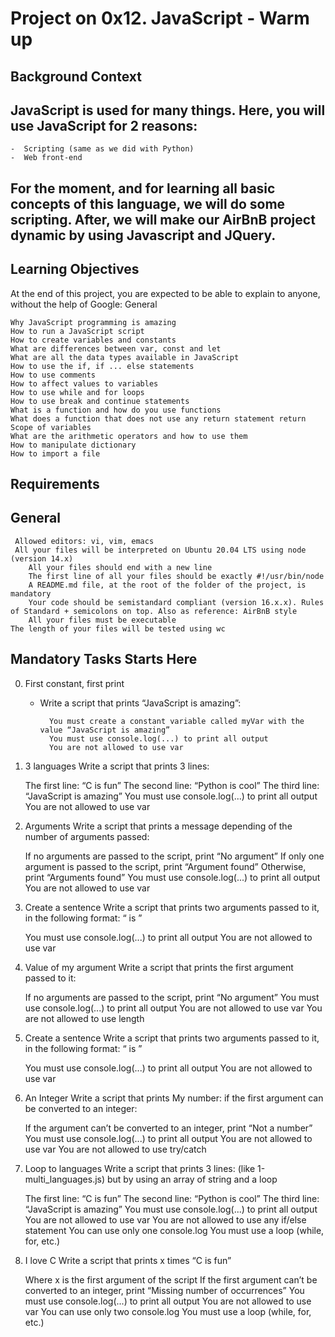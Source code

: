 # Project on 0x12. JavaScript - Warm up 

## Background Context

## JavaScript is used for many things. Here, you will use JavaScript for 2 reasons:

   	-  Scripting (same as we did with Python)
	-  Web front-end

## For the moment, and for learning all basic concepts of this language, we will do some scripting. After, we will make our AirBnB project dynamic by using Javascript and JQuery.

## Learning Objectives

At the end of this project, you are expected to be able to explain to anyone, without the help of Google:
General

    Why JavaScript programming is amazing
    How to run a JavaScript script
    How to create variables and constants
    What are differences between var, const and let
    What are all the data types available in JavaScript
    How to use the if, if ... else statements
    How to use comments
    How to affect values to variables
    How to use while and for loops
    How to use break and continue statements
    What is a function and how do you use functions
    What does a function that does not use any return statement return
    Scope of variables
    What are the arithmetic operators and how to use them
    How to manipulate dictionary
    How to import a file

## Requirements

## General

   	 Allowed editors: vi, vim, emacs
   	 All your files will be interpreted on Ubuntu 20.04 LTS using node (version 14.x)
    	All your files should end with a new line
    	The first line of all your files should be exactly #!/usr/bin/node
    	A README.md file, at the root of the folder of the project, is mandatory
    	Your code should be semistandard compliant (version 16.x.x). Rules of Standard + semicolons on top. Also as reference: AirBnB style
    	All your files must be executable
    The length of your files will be tested using wc

## Mandatory Tasks Starts Here

0. First constant, first print 
	- Write a script that prints “JavaScript is amazing”:

    		You must create a constant variable called myVar with the value “JavaScript is amazing”
    		You must use console.log(...) to print all output
    		You are not allowed to use var

1. 3 languages
	Write a script that prints 3 lines:

    The first line: “C is fun”
    The second line: “Python is cool”
    The third line: “JavaScript is amazing”
    You must use console.log(...) to print all output
    You are not allowed to use var


2. Arguments 
	Write a script that prints a message depending of the number of arguments passed:

    If no arguments are passed to the script, print “No argument”
    If only one argument is passed to the script, print “Argument found”
    Otherwise, print “Arguments found”
    You must use console.log(...) to print all output
    You are not allowed to use var


4. Create a sentence 
	Write a script that prints two arguments passed to it, in the following format: “ is ”

    You must use console.log(...) to print all output
    You are not allowed to use var

3. Value of my argument
	Write a script that prints the first argument passed to it:

    If no arguments are passed to the script, print “No argument”
    You must use console.log(...) to print all output
    You are not allowed to use var
    You are not allowed to use length

4. Create a sentence 
	Write a script that prints two arguments passed to it, in the following format: “ is ”

    You must use console.log(...) to print all output
    You are not allowed to use var


5. An Integer
	Write a script that prints My number: <first argument converted in integer> if the first argument can be converted to an integer:

    If the argument can’t be converted to an integer, print “Not a number”
    You must use console.log(...) to print all output
    You are not allowed to use var
    You are not allowed to use try/catch

6. Loop to languages 
	Write a script that prints 3 lines: (like 1-multi_languages.js) but by using an array of string and a loop

    The first line: “C is fun”
    The second line: “Python is cool”
    The third line: “JavaScript is amazing”
    You must use console.log(...) to print all output
    You are not allowed to use var
    You are not allowed to use any if/else statement
    You can use only one console.log
    You must use a loop (while, for, etc.)

7. I love C 
	Write a script that prints x times “C is fun”

    Where x is the first argument of the script
    If the first argument can’t be converted to an integer, print “Missing number of occurrences”
    You must use console.log(...) to print all output
    You are not allowed to use var
    You can use only two console.log
    You must use a loop (while, for, etc.)

